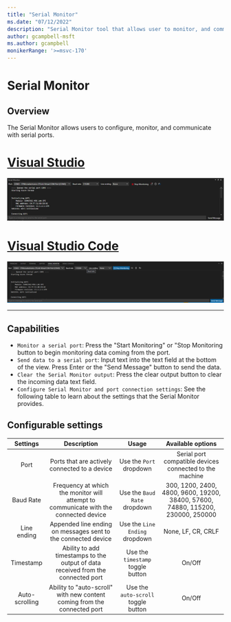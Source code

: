 ```yaml
---
title: "Serial Monitor"
ms.date: "07/12/2022"
description: "Serial Monitor tool that allows user to monitor, and communicate with serial ports."
author: gcampbell-msft
ms.author: gcampbell
monikerRange: '>=msvc-170'
---
```

# Serial Monitor

## Overview

The Serial Monitor allows users to configure, monitor, and communicate with serial ports.

# [Visual Studio](#tab/visual-studio)

![Serial Monitor in VS](media/serial-monitor.png)

# [Visual Studio Code](#tab/visual-studio-code)

![Serial Monitor in VSCode](media/serial-monitor-vscode.png)

---

## Capabilities

- `Monitor a serial port`: Press the "Start Monitoring" or "Stop Monitoring button to begin monitoring data coming from the port.
- `Send data to a serial port`: Input text into the text field at the bottom of the view. Press Enter or the "Send Message" button to send the data.
- `Clear the Serial Monitor output`: Press the clear output button to clear the incoming data text field.
- `Configure Serial Monitor and port connection settings`: See the following table to learn about the settings that the Serial Monitor provides.

## Configurable settings

|Settings|Description|Usage|Available options|
|:------:|:---------:|:-:|:-:|
|Port|Ports that are actively connected to a device|Use the `Port` dropdown|Serial port compatible devices connected to the machine|
|Baud Rate|Frequency at which the monitor will attempt to communicate with the connected device|Use the `Baud Rate` dropdown|300, 1200, 2400, 4800, 9600, 19200, 38400, 57600, 74880, 115200, 230000, 250000|
|Line ending|Appended line ending on messages sent to the connected device|Use the `Line Ending` dropdown|None, LF, CR, CRLF|
|Timestamp|Ability to add timestamps to the output of data received from the connected port|Use the `timestamp` toggle button|On/Off|
|Auto-scrolling|Ability to "auto-scroll" with new content coming from the connected port|Use the `auto-scroll` toggle button|On/Off|
